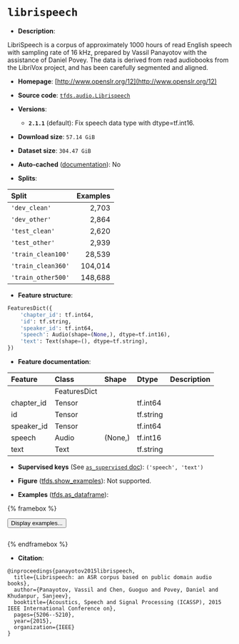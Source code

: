 <div itemscope itemtype="http://schema.org/Dataset">
  <div itemscope itemprop="includedInDataCatalog" itemtype="http://schema.org/DataCatalog">
    <meta itemprop="name" content="TensorFlow Datasets" />
  </div>
  <meta itemprop="name" content="librispeech" />
  <meta itemprop="description" content="LibriSpeech is a corpus of approximately 1000 hours of read English speech with sampling rate of 16 kHz,&#10;prepared by Vassil Panayotov with the assistance of Daniel Povey. The data is derived from read&#10;audiobooks from the LibriVox project, and has been carefully segmented and aligned.&#10;&#10;To use this dataset:&#10;&#10;```python&#10;import tensorflow_datasets as tfds&#10;&#10;ds = tfds.load(&#x27;librispeech&#x27;, split=&#x27;train&#x27;)&#10;for ex in ds.take(4):&#10;  print(ex)&#10;```&#10;&#10;See [the guide](https://www.tensorflow.org/datasets/overview) for more&#10;informations on [tensorflow_datasets](https://www.tensorflow.org/datasets).&#10;&#10;" />
  <meta itemprop="url" content="https://www.tensorflow.org/datasets/catalog/librispeech" />
  <meta itemprop="sameAs" content="http://www.openslr.org/12" />
  <meta itemprop="citation" content="@inproceedings{panayotov2015librispeech,&#10;  title={Librispeech: an ASR corpus based on public domain audio books},&#10;  author={Panayotov, Vassil and Chen, Guoguo and Povey, Daniel and Khudanpur, Sanjeev},&#10;  booktitle={Acoustics, Speech and Signal Processing (ICASSP), 2015 IEEE International Conference on},&#10;  pages={5206--5210},&#10;  year={2015},&#10;  organization={IEEE}&#10;}" />
</div>

# `librispeech`


*   **Description**:

LibriSpeech is a corpus of approximately 1000 hours of read English speech with
sampling rate of 16 kHz, prepared by Vassil Panayotov with the assistance of
Daniel Povey. The data is derived from read audiobooks from the LibriVox
project, and has been carefully segmented and aligned.

*   **Homepage**: [http://www.openslr.org/12](http://www.openslr.org/12)

*   **Source code**:
    [`tfds.audio.Librispeech`](https://github.com/tensorflow/datasets/tree/master/tensorflow_datasets/audio/librispeech.py)

*   **Versions**:

    *   **`2.1.1`** (default): Fix speech data type with dtype=tf.int16.

*   **Download size**: `57.14 GiB`

*   **Dataset size**: `304.47 GiB`

*   **Auto-cached**
    ([documentation](https://www.tensorflow.org/datasets/performances#auto-caching)):
    No

*   **Splits**:

Split              | Examples
:----------------- | -------:
`'dev_clean'`      | 2,703
`'dev_other'`      | 2,864
`'test_clean'`     | 2,620
`'test_other'`     | 2,939
`'train_clean100'` | 28,539
`'train_clean360'` | 104,014
`'train_other500'` | 148,688

*   **Feature structure**:

```python
FeaturesDict({
    'chapter_id': tf.int64,
    'id': tf.string,
    'speaker_id': tf.int64,
    'speech': Audio(shape=(None,), dtype=tf.int16),
    'text': Text(shape=(), dtype=tf.string),
})
```

*   **Feature documentation**:

Feature    | Class        | Shape   | Dtype     | Description
:--------- | :----------- | :------ | :-------- | :----------
           | FeaturesDict |         |           |
chapter_id | Tensor       |         | tf.int64  |
id         | Tensor       |         | tf.string |
speaker_id | Tensor       |         | tf.int64  |
speech     | Audio        | (None,) | tf.int16  |
text       | Text         |         | tf.string |

*   **Supervised keys** (See
    [`as_supervised` doc](https://www.tensorflow.org/datasets/api_docs/python/tfds/load#args)):
    `('speech', 'text')`

*   **Figure**
    ([tfds.show_examples](https://www.tensorflow.org/datasets/api_docs/python/tfds/visualization/show_examples)):
    Not supported.

*   **Examples**
    ([tfds.as_dataframe](https://www.tensorflow.org/datasets/api_docs/python/tfds/as_dataframe)):

<!-- mdformat off(HTML should not be auto-formatted) -->

{% framebox %}

<button id="displaydataframe">Display examples...</button>
<div id="dataframecontent" style="overflow-x:auto"></div>
<script>
const url = "https://storage.googleapis.com/tfds-data/visualization/dataframe/librispeech-2.1.1.html";
const dataButton = document.getElementById('displaydataframe');
dataButton.addEventListener('click', async () => {
  // Disable the button after clicking (dataframe loaded only once).
  dataButton.disabled = true;

  const contentPane = document.getElementById('dataframecontent');
  try {
    const response = await fetch(url);
    // Error response codes don't throw an error, so force an error to show
    // the error message.
    if (!response.ok) throw Error(response.statusText);

    const data = await response.text();
    contentPane.innerHTML = data;
  } catch (e) {
    contentPane.innerHTML =
        'Error loading examples. If the error persist, please open '
        + 'a new issue.';
  }
});
</script>

{% endframebox %}

<!-- mdformat on -->

*   **Citation**:

```
@inproceedings{panayotov2015librispeech,
  title={Librispeech: an ASR corpus based on public domain audio books},
  author={Panayotov, Vassil and Chen, Guoguo and Povey, Daniel and Khudanpur, Sanjeev},
  booktitle={Acoustics, Speech and Signal Processing (ICASSP), 2015 IEEE International Conference on},
  pages={5206--5210},
  year={2015},
  organization={IEEE}
}
```

